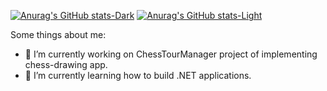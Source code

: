 
[![Anurag's GitHub stats-Dark](https://github-readme-stats-sigma-five.vercel.app/api?username=aleksandernekr&count_private=true&show_icons=true&theme=dark&rank_icon=github#gh-dark-mode-only)](https://github.com/anuraghazra/github-readme-stats#gh-dark-mode-only)
[![Anurag's GitHub stats-Light](https://github-readme-stats-sigma-five.vercel.app/api?username=aleksandernekr&count_private=true&show_icons=true&theme=default&rank_icon=github#gh-light-mode-only)](https://github.com/anuraghazra/github-readme-stats#gh-light-mode-only)

  
Some things about me:

- 🔭 I’m currently working on ChessTourManager project of implementing chess-drawing app.
- 🌱 I’m currently learning how to build .NET applications.

<!-- [![Top Langs](https://github-readme-stats-sigma-five.vercel.app/api/top-langs/?username=aleksandernekr)](https://github.com/anuraghazra/github-readme-stats) -->
